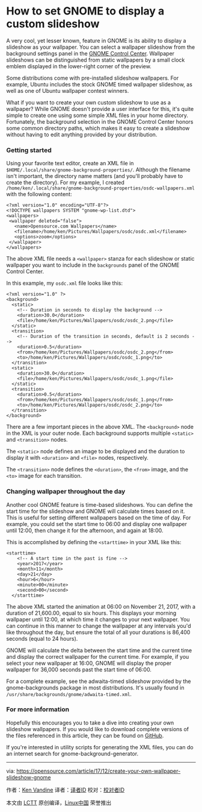 How to set GNOME to display a custom slideshow
======
A very cool, yet lesser known, feature in GNOME is its ability to display a slideshow as your wallpaper. You can select a wallpaper slideshow from the background settings panel in the [GNOME Control Center][1]. Wallpaper slideshows can be distinguished from static wallpapers by a small clock emblem displayed in the lower-right corner of the preview.

Some distributions come with pre-installed slideshow wallpapers. For example, Ubuntu includes the stock GNOME timed wallpaper slideshow, as well as one of Ubuntu wallpaper contest winners.

What if you want to create your own custom slideshow to use as a wallpaper? While GNOME doesn't provide a user interface for this, it's quite simple to create one using some simple XML files in your home directory. Fortunately, the background selection in the GNOME Control Center honors some common directory paths, which makes it easy to create a slideshow without having to edit anything provided by your distribution.

### Getting started

Using your favorite text editor, create an XML file in `$HOME/.local/share/gnome-background-properties/`. Although the filename isn't important, the directory name matters (and you'll probably have to create the directory). For my example, I created `/home/ken/.local/share/gnome-background-properties/osdc-wallpapers.xml `with the following content:
```
<?xml version="1.0" encoding="UTF-8"?>
<!DOCTYPE wallpapers SYSTEM "gnome-wp-list.dtd">
<wallpapers>
 <wallpaper deleted="false">
   <name>Opensource.com Wallpapers</name>
   <filename>/home/ken/Pictures/Wallpapers/osdc/osdc.xml</filename>
   <options>zoom</options>
 </wallpaper>
</wallpapers>
```

The above XML file needs a `<wallpaper>` stanza for each slideshow or static wallpaper you want to include in the `backgrounds` panel of the GNOME Control Center.

In this example, my `osdc.xml` file looks like this:

```
<?xml version="1.0" ?>
<background>
  <static>
    <!-- Duration in seconds to display the background -->
    <duration>30.0</duration>
    <file>/home/ken/Pictures/Wallpapers/osdc/osdc_2.png</file>
  </static>
  <transition>
    <!-- Duration of the transition in seconds, default is 2 seconds -->
    <duration>0.5</duration>
    <from>/home/ken/Pictures/Wallpapers/osdc/osdc_2.png</from>
    <to>/home/ken/Pictures/Wallpapers/osdc/osdc_1.png</to>
  </transition>
  <static>
    <duration>30.0</duration>
    <file>/home/ken/Pictures/Wallpapers/osdc/osdc_1.png</file>
  </static>
  <transition>
    <duration>0.5</duration>
    <from>/home/ken/Pictures/Wallpapers/osdc/osdc_1.png</from>
    <to>/home/ken/Pictures/Wallpapers/osdc/osdc_2.png</to>
  </transition>
</background>
```

There are a few important pieces in the above XML. The `<background>` node in the XML is your outer node. Each background supports multiple `<static>` and `<transition>` nodes.

The `<static>` node defines an image to be displayed and the duration to display it with `<duration>` and `<file>` nodes, respectively.

The `<transition>` node defines the `<duration>`, the `<from>` image, and the `<to>` image for each transition.

### Changing wallpaper throughout the day

Another cool GNOME feature is time-based slideshows. You can define the start time for the slideshow and GNOME will calculate times based on it. This is useful for setting different wallpapers based on the time of day. For example, you could set the start time to 06:00 and display one wallpaper until 12:00, then change it for the afternoon, and again at 18:00.

This is accomplished by defining the `<starttime>` in your XML like this:
```
<starttime>
    <!-- A start time in the past is fine -->
    <year>2017</year>
    <month>11</month>
    <day>21</day>
    <hour>6</hour>
    <minute>00</minute>
    <second>00</second>
  </starttime>
```

The above XML started the animation at 06:00 on November 21, 2017, with a duration of 21,600.00, equal to six hours. This displays your morning wallpaper until 12:00, at which time it changes to your next wallpaper. You can continue in this manner to change the wallpaper at any intervals you'd like throughout the day, but ensure the total of all your durations is 86,400 seconds (equal to 24 hours).

GNOME will calculate the delta between the start time and the current time and display the correct wallpaper for the current time. For example, if you select your new wallpaper at 16:00, GNOME will display the proper wallpaper for 36,000 seconds past the start time of 06:00.

For a complete example, see the adwaita-timed slideshow provided by the gnome-backgrounds package in most distributions. It's usually found in `/usr/share/backgrounds/gnome/adwaita-timed.xml`.

### For more information

Hopefully this encourages you to take a dive into creating your own slideshow wallpapers. If you would like to download complete versions of the files referenced in this article, they can be found on [GitHub][2].

If you're interested in utility scripts for generating the XML files, you can do an internet search for gnome-background-generator.

--------------------------------------------------------------------------------

via: https://opensource.com/article/17/12/create-your-own-wallpaper-slideshow-gnome

作者：[Ken Vandine][a]
译者：[译者ID](https://github.com/译者ID)
校对：[校对者ID](https://github.com/校对者ID)

本文由 [LCTT](https://github.com/LCTT/TranslateProject) 原创编译，[Linux中国](https://linux.cn/) 荣誉推出

[a]:https://opensource.com/users/kenvandine
[1]:http://manpages.ubuntu.com/manpages/xenial/man1/gnome-control-center.1.html
[2]:https://github.com/kenvandine/misc/tree/master/articles/osdc/gnome/slide-show-backgrounds/osdc
